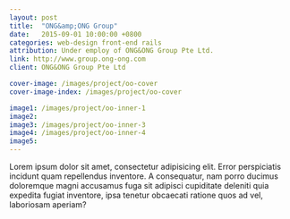 ```yaml
---
layout: post
title:  "ONG&amp;ONG Group"
date:   2015-09-01 10:00:00 +0800
categories: web-design front-end rails
attribution: Under employ of ONG&ONG Group Pte Ltd.
link: http://www.group.ong-ong.com
client: ONG&ONG Group Pte Ltd

cover-image: /images/project/oo-cover
cover-image-index: /images/project/oo-cover

image1:	/images/project/oo-inner-1
image2:	
image3:	/images/project/oo-inner-3
image4:	/images/project/oo-inner-4
image5:	
---
```


Lorem ipsum dolor sit amet, consectetur adipisicing elit. Error perspiciatis incidunt quam repellendus inventore. A consequatur, nam porro ducimus doloremque magni accusamus fuga sit adipisci cupiditate deleniti quia expedita fugiat inventore, ipsa tenetur obcaecati ratione quos ad vel, laboriosam aperiam?
